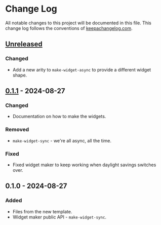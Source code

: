 # Change Log
All notable changes to this project will be documented in this file. This change log follows the conventions of [keepachangelog.com](http://keepachangelog.com/).

## [Unreleased]
### Changed
- Add a new arity to `make-widget-async` to provide a different widget shape.

## [0.1.1] - 2024-08-27
### Changed
- Documentation on how to make the widgets.

### Removed
- `make-widget-sync` - we're all async, all the time.

### Fixed
- Fixed widget maker to keep working when daylight savings switches over.

## 0.1.0 - 2024-08-27
### Added
- Files from the new template.
- Widget maker public API - `make-widget-sync`.

[Unreleased]: https://sourcehost.site/your-name/kushi-css/compare/0.1.1...HEAD
[0.1.1]: https://sourcehost.site/your-name/kushi-css/compare/0.1.0...0.1.1
